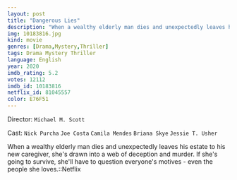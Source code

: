 ```yaml
---
layout: post
title: "Dangerous Lies"
description: "When a wealthy elderly man dies and unexpectedly leaves his estate to his new caregiver, she's drawn into a web of deception and murder. If she's going to survive, she'll have to question everyone's motives - even the people she loves.::Netflix.."
img: 10183816.jpg
kind: movie
genres: [Drama,Mystery,Thriller]
tags: Drama Mystery Thriller 
language: English
year: 2020
imdb_rating: 5.2
votes: 12112
imdb_id: 10183816
netflix_id: 81045557
color: E76F51
---
```

Director: `Michael M. Scott`  

Cast: `Nick Purcha` `Joe Costa` `Camila Mendes` `Briana Skye` `Jessie T. Usher` 

When a wealthy elderly man dies and unexpectedly leaves his estate to his new caregiver, she's drawn into a web of deception and murder. If she's going to survive, she'll have to question everyone's motives - even the people she loves.::Netflix